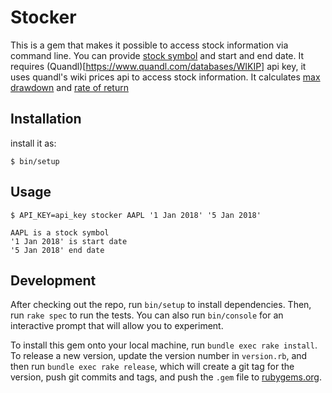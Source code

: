 # Stocker
This is a gem that makes it possible to access stock information via command line. You can provide [stock symbol](https://en.wikipedia.org/wiki/Ticker_symbol) and start and end date. It requires (Quandl)[https://www.quandl.com/databases/WIKIP] api key, it uses quandl's wiki prices api to access stock information. It calculates [max drawdown](https://ycharts.com/glossary/terms/max_drawdown) and [rate of return](https://en.wikipedia.org/wiki/Rate_of_return#Return)


## Installation
install it as:

    $ bin/setup

## Usage

    $ API_KEY=api_key stocker AAPL '1 Jan 2018' '5 Jan 2018'

    AAPL is a stock symbol
    '1 Jan 2018' is start date
    '5 Jan 2018' end date

## Development

After checking out the repo, run `bin/setup` to install dependencies. Then, run `rake spec` to run the tests. You can also run `bin/console` for an interactive prompt that will allow you to experiment.

To install this gem onto your local machine, run `bundle exec rake install`. To release a new version, update the version number in `version.rb`, and then run `bundle exec rake release`, which will create a git tag for the version, push git commits and tags, and push the `.gem` file to [rubygems.org](https://rubygems.org).
